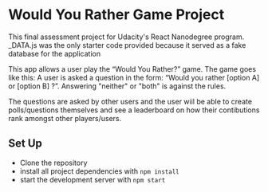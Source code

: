 # Would You Rather Game Project

This final assessment project for Udacity's React Nanodegree program. \_DATA.js was the only starter code provided because it served as a fake database for the application

This app allows a user play the “Would You Rather?” game. The game goes like this: A user is asked a question in the form: “Would you rather [option A] or [option B] ?”. Answering "neither" or "both" is against the rules.

The questions are asked by other users and the user wiil be able to create polls/questions themselves and see a leaderboard on how their contibutions rank amongst other players/users.

## Set Up

- Clone the repository
- install all project dependencies with `npm install`
- start the development server with `npm start`

